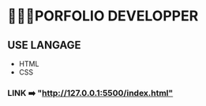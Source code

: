 #   👩🏽‍💻​PORFOLIO DEVELOPPER 

## USE LANGAGE

* HTML
* CSS


### LINK ➡️  "http://127.0.0.1:5500/index.html"​